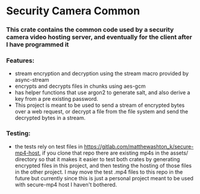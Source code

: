 # Security Camera Common

### This crate contains the common code used by a security camera video hosting server, and eventually for the client after I have programmed it


### Features:
* stream encryption and decryption using the stream macro provided by async-stream
* encrypts and decrypts files in chunks using aes-gcm
* has helper functions that use argon2 to generate salt, and also derive a key from a pre existing password.
* This project is meant to be used to send a stream of encrypted bytes over a web request, or decrypt a file from the file system and send the decrypted bytes in a stream.


### Testing:
* the tests rely on test files in https://gitlab.com/matthewashton_k/secure-mp4-host, if you clone that repo there are existing mp4s in the assets/ directory so that it makes it easier to test both crates by generating encrypted files in this project, and then testing the hosting of those files in the other project.
I may move the test .mp4 files to this repo in the future but currently since this is just a personal project meant to be used with secure-mp4 host I haven't bothered.
